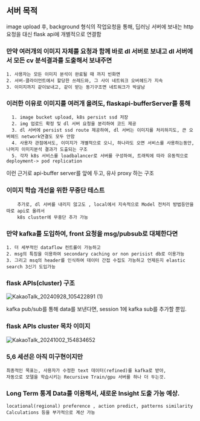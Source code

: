 ## 서버 목적
image upload 후, background 형식의 작업요청을 통해, 딥러닝 서버에 보내는 http 요청을 대신 flask api에 개별적으로 연결함

### 만약 여러개의 이미지 자체를 요청과 함께 바로 dl 서버로 보내고 dl 서버에서 모든 cv 분석결과를 도출해서 보내주면

    1. 사용자는 모든 이미지 분석이 완료될 때 까지 빈화면
    2. 서버-클라이언트에서 할당한 쓰레드와, 그 사이 네트워크 오버헤드가 지속
    3. 이미지까지 같이보내고, 같이 받는 동기구조면 네트워크가 박살남

### 이러한 이유로 이미지를 여러개 올려도, flaskapi-bufferServer를 통해

      1. image bucket upload, k8s persist ssd 저장
      2. img 업로드 확정 및 dl 서버 요청을 분리하여 코드 제공
      3. dl 서버에 persist ssd route 제공하여, dl 서버는 이미지를 처리하지도, 큰 오버헤드 network연결도 모두 안함
      4. 사용자 관점에서도, 이미지가 개별적으로 오니, 하나라도 오면 서비스를 사용하는동안, 나머지 이미지분석 결과가 도출되는 구조
      5. 각자 k8s 서비스를 loadbalancer로 서버를 구성하여, 트래픽에 따라 유동적으로 deployment-> pod replication

이런 근거로 api-buffer server를 앞에 두고, 유사 proxy 하는 구조

### 이미지 학습 개선을 위한 무중단 테스트
        추가로, dl 서버를 내리지 않고도 , local에서 지속적으로 Model 전처리 방법등만을 따로 api로 올려서 
        k8s cluster에 무중단 추가 가능


### 만약 kafka를 도입하여, front 요청을 msg/pubsub로 대체한다면
    1. 더 세부적인 dataflow 컨트롤이 가능하고
    2. msg의 특징을 이용하여 secondary caching or non perisist db로 이용가능
    3. 그리고 msq의 header를 인식하여 데이터 간접 수집도 가능하고 언제든지 elastic search 3신기 도입가능

### flask APIs(cluster) 구조
![KakaoTalk_20240928_105422891 (1)](https://github.com/user-attachments/assets/2982eae8-a293-47ca-a65b-c75c2133810c)

kafka pub/sub를 통해 data를 보낸다면, session 1에 kafka sub를 추가할 뿐임.

### flask APIs cluster 목차 이미지 
![KakaoTalk_20241002_154834652](https://github.com/user-attachments/assets/eaa27a41-ad65-430b-81a3-0d4aeecb5d8c)

### 5,6 세션은 아직 미구현이지만 
    최종적인 목표는, 사용자가 수정한 text 데이터(refined)를 kafka로 받아, 
    자동으로 모델을 학습시키는 Recursive Train/gpu 서버를 하나 더 두는것.

### Long Term 통계 Data를 이용해서, 새로운 Insight 도출 가능 예상.
    locational(regional) preference , action predict, patterns similarity Calculations 등을 부가적으로 계산 가능
